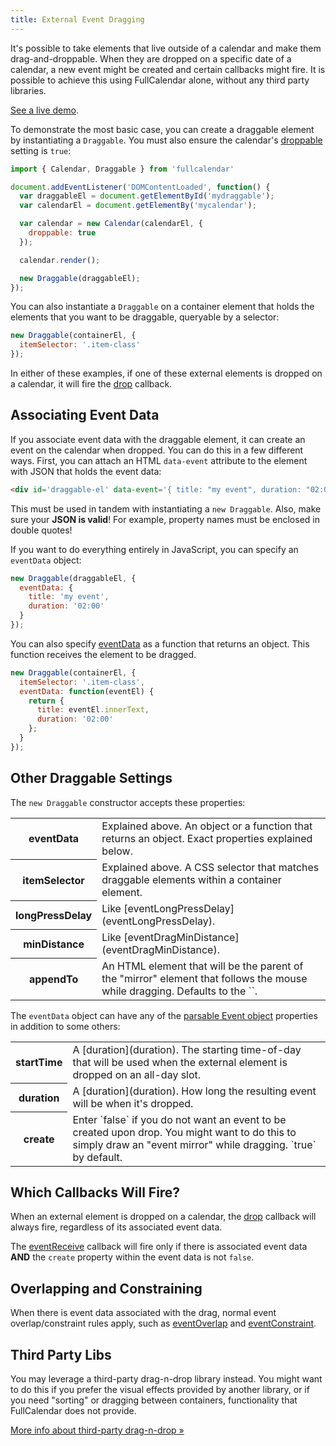 ```yaml
---
title: External Event Dragging
---
```


It's possible to take elements that live outside of a calendar and make them drag-and-droppable. When they are dropped on a specific date of a calendar, a new event might be created and certain callbacks might fire. It is possible to achieve this using FullCalendar alone, without any third party libraries.

[See a live demo](external-dragging-demo).

To demonstrate the most basic case, you can create a draggable element by instantiating a `Draggable`. You must also ensure the calendar's [droppable](droppable) setting is `true`:

```js
import { Calendar, Draggable } from 'fullcalendar'

document.addEventListener('DOMContentLoaded', function() {
  var draggableEl = document.getElementById('mydraggable');
  var calendarEl = document.getElementBy('mycalendar');

  var calendar = new Calendar(calendarEl, {
    droppable: true
  });

  calendar.render();

  new Draggable(draggableEl);
});
```

You can also instantiate a `Draggable` on a container element that holds the elements that you want to be draggable, queryable by a selector:

```js
new Draggable(containerEl, {
  itemSelector: '.item-class'
});
```

In either of these examples, if one of these external elements is dropped on a calendar, it will fire the [drop](drop) callback.


## Associating Event Data

If you associate event data with the draggable element, it can create an event on the calendar when dropped. You can do this in a few different ways. First, you can attach an HTML `data-event` attribute to the element with JSON that holds the event data:

```html
<div id='draggable-el' data-event='{ title: "my event", duration: "02:00" }'>drag me</div>
```

This must be used in tandem with instantiating a `new Draggable`. Also, make sure your **JSON is valid**! For example, property names must be enclosed in double quotes!

If you want to do everything entirely in JavaScript, you can specify an `eventData` object:

```js
new Draggable(draggableEl, {
  eventData: {
    title: 'my event',
    duration: '02:00'
  }
});
```

You can also specify [eventData](eventData) as a function that returns an object. This function receives the element to be dragged.

```js
new Draggable(containerEl, {
  itemSelector: '.item-class',
  eventData: function(eventEl) {
    return {
      title: eventEl.innerText,
      duration: '02:00'
    };
  }
});
```


## Other Draggable Settings

The `new Draggable` constructor accepts these properties:

<table>

<tr>
<th>eventData</th>
<td markdown='1'>
Explained above. An object or a function that returns an object. Exact properties explained below.
</td>
</tr>

<tr>
<th>itemSelector</th>
<td markdown='1'>
Explained above. A CSS selector that matches draggable elements within a container element.
</td>
</tr>

<tr>
<th>longPressDelay</th>
<td markdown='1'>
Like [eventLongPressDelay](eventLongPressDelay).
</td>
</tr>

<tr>
<th>minDistance</th>
<td markdown='1'>
Like [eventDragMinDistance](eventDragMinDistance).
</td>
</tr>

<tr>
<th>appendTo</th>
<td markdown='1'>
An HTML element that will be the parent of the "mirror" element that follows the mouse while dragging. Defaults to the `<body>`.
</td>
</tr>

</table>

The `eventData` object can have any of the [parsable Event object](event-parsing) properties in addition to some others:

<table>

<tr>
<th>startTime</th>
<td markdown='1'>
A [duration](duration). The starting time-of-day that will be used when the external element is dropped on an all-day slot.
</td>
</tr>

<tr>
<th>duration</th>
<td markdown='1'>
A [duration](duration). How long the resulting event will be when it's dropped.
</td>
</tr>

<tr>
<th>create</th>
<td markdown='1'>
Enter `false` if you do not want an event to be created upon drop. You might want to do this to simply draw an "event mirror" while dragging. `true` by default.
</td>
</tr>

</table>


## Which Callbacks Will Fire?

When an external element is dropped on a calendar, the [drop](drop) callback will always fire, regardless of its associated event data.

The [eventReceive](eventReceive) callback will fire only if there is associated event data **AND** the `create` property within the event data is not `false`.


## Overlapping and Constraining

When there is event data associated with the drag, normal event overlap/constraint rules apply, such as [eventOverlap](eventOverlap) and [eventConstraint](eventConstraint).



## Third Party Libs

You may leverage a third-party drag-n-drop library instead. You might want to do this if you prefer the visual effects provided by another library, or if you need "sorting" or dragging between containers, functionality that FullCalendar does not provide.

[More info about third-party drag-n-drop &raquo;](third-party-dragging)
